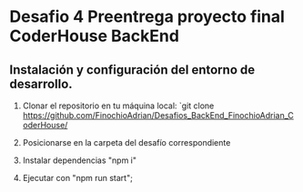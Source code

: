 # Desafio 4 Preentrega proyecto final CoderHouse BackEnd


## Instalación y configuración del entorno de desarrollo.

1. Clonar el repositorio en tu máquina local: `git clone https://github.com/FinochioAdrian/Desafios_BackEnd_FinochioAdrian_CoderHouse/

2. Posicionarse en la carpeta del desafío correspondiente

3. Instalar dependencias "npm i"

4. Ejecutar con "npm run start";
